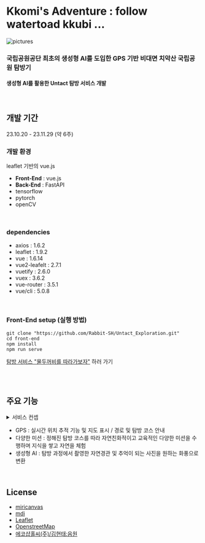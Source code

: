 # Kkomi's Adventure : follow watertoad kkubi ...

![pictures](https://github.com/Rabbit-SH/Untact_Exploration/assets/112822303/8229561c-9a38-4af9-ae29-5299f633d3da)

### **국립공원공단 최초의 생성형 AI를 도입한 GPS 기반 비대면 치악산 국립공원 탐방기**
#### 생성형 AI를 활용한 Untact 탐방 서비스 개발
<br>


## 개발 기간
23.10.20 - 23.11.29 (약 6주)
<br>

### 개발 환경
leaflet 기반의 vue.js
- **Front-End** : vue.js
- **Back-End** : FastAPI
- tensorflow
- pytorch
- openCV
<br>

### dependencies
- axios : 1.6.2
- leaflet : 1.9.2
- vue : 1.6.14
- vue2-leafelt : 2.7.1
- vuetify : 2.6.0
- vuex : 3.6.2
- vue-router : 3.5.1
- vue/cli : 5.0.8
<br>

### Front-End setup (실행 방법)

    git clone "https://github.com/Rabbit-SH/Untact_Exploration.git"
    cd front-end
    npm install
    npm run serve

[탐방 서비스 "물두꺼비를 따라가보자"](https://hyeoong.github.io/watertoad) 하러 가기

<br>
<br>

## 주요 기능
<details>
    <summary>
        서비스 컨셉
    </summary>
    국립공원의 아름다움과 보존 가치 인식 증진 <br>
    - 국립공원 탐방 가이드 역할 : 국립공원의 자연과 생물을 면밀히 관찰하며 자연의 경이로움을 체험하는 것이 주요 목적 <br>
    - 자율성이 높은 탐방 서비스 : 탐방해설사 없이 이용할 수 있는 자율성이 높은 탐방 서비스 <br>
    - 아동 동반 가족 : 어린 자녀를 동반한 가족을 타겟으로 체험관 또는 야영장 중심이나 국립공원 탐방로 초입부 위주로 탐방 <br>
    - 미디어 요소 최소화 : 자연을 걷고 관찰하는데 몰입할 수 있도록 미디어 요소를 최소화 / 시각적으로 흥미를 끌 수 있는 미디어는 보조적인 요소에 해당 <br>
</details>

- GPS : 실시간 위치 추적 기능 및 지도 표시 / 경로 및 탐방 코스 안내
- 다양한 미션 : 정해진 탐방 코스를 따라 자연친화적이고 교육적인 다양한 미션을 수행하며 지식을 쌓고 자연을 체험
- 생성형 AI : 탐방 과정에서 촬영한 자연경관 및 추억이 되는 사진을 원하는 화풍으로 변환
<br>

## License
- [miricanvas](https://www.miricanvas.com/)
- [mdi](https://pictogrammers.com/)
- [Leaflet](https://github.com/Leaflet/Leaflet/tree/main)
- [OpenstreetMap](https://www.openstreetmap.org/)
- [에코샵홀씨(주)/김현태:음원](https://wholesee.com/?NaPm=ct%3Dlpj4gtoc%7Cci%3Dcheckout%7Ctr%3Dds%7Ctrx%3Dnull%7Chk%3Da5b7ee0ec8985c8e2f098053348c7406290b9d7e)
